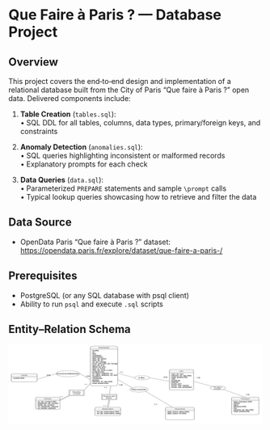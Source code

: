 # Que Faire à Paris ? — Database Project

## Overview
This project covers the end‑to‑end design and implementation of a relational database built from the City of Paris “Que faire à Paris ?” open data. Delivered components include:  

1. **Table Creation** (`tables.sql`):  
   • SQL DDL for all tables, columns, data types, primary/foreign keys, and constraints  

2. **Anomaly Detection** (`anomalies.sql`):  
   • SQL queries highlighting inconsistent or malformed records  
   • Explanatory prompts for each check  

3. **Data Queries** (`data.sql`):  
   • Parameterized `PREPARE` statements and sample `\prompt` calls  
   • Typical lookup queries showcasing how to retrieve and filter the data  

## Data Source
- OpenData Paris “Que faire à Paris ?” dataset:  
  https://opendata.paris.fr/explore/dataset/que-faire-a-paris-/

## Prerequisites
- PostgreSQL (or any SQL database with psql client)  
- Ability to run `psql` and execute `.sql` scripts  

## Entity–Relation Schema

![Entity–Relation Schema](schema.png)
